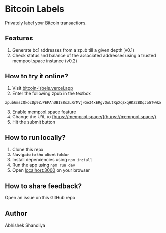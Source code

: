 # Bitcoin Labels

Privately label your Bitcoin transactions.

## Features

1. Generate bc1 addresses from a zpub till a given depth (v0.1)
2. Check status and balance of the associated addresses using a trusted mempool.space instance (v0.2)

## How to try it online?

1. Visit [bitcoin-labels.vercel.app](https://bitcoin-labels.vercel.app/)
2. Enter the following zpub in the textbox

```
zpub6mszQkocDp9ZUPEPAnUB1S8sZLRrMVjNGe34xERgvQoLtRpXq9xqHKZ2BDqJoGTwWzqVFBfhwN9WY4FdCSPFYkoo53V7yQ6eiiAxPuEBdVe
```

3. Enable mempool.space feature
4. Change the URL to [https://mempool.space/](https://mempool.space/)
5. Hit the submit button

## How to run locally?

1. Clone this repo
2. Navigate to the client folder
3. Install dependencies using `npm install`
4. Run the app using `npm run dev`
5. Open [localhost:3000](http://localhost:3000) on your browser

## How to share feedback?

Open an issue on this GitHub repo

## Author

Abhishek Shandilya
